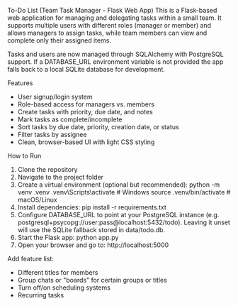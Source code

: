 To-Do List (Team Task Manager - Flask Web App)
This is a Flask-based web application for managing and delegating tasks within a small team. It supports multiple users with different roles (manager or member) and allows managers to assign tasks, while team members can view and complete only their assigned items.

Tasks and users are now managed through SQLAlchemy with PostgreSQL support. If a DATABASE_URL environment variable is not provided the app falls back to a local SQLite database for development.

Features
- User signup/login system
- Role-based access for managers vs. members
- Create tasks with priority, due date, and notes
- Mark tasks as complete/incomplete
- Sort tasks by due date, priority, creation date, or status
- Filter tasks by assignee
- Clean, browser-based UI with light CSS styling

How to Run
1. Clone the repository
2. Navigate to the project folder
3. Create a virtual environment (optional but recommended):
   python -m venv .venv
   .venv\Scripts\activate   # Windows
   source .venv/bin/activate     # macOS/Linux
4. Install dependencies:
   pip install -r requirements.txt
5. Configure DATABASE_URL to point at your PostgreSQL instance (e.g. postgresql+psycopg://user:pass@localhost:5432/todo). Leaving it unset will use the SQLite fallback stored in data/todo.db.
6. Start the Flask app:
   python app.py
7. Open your browser and go to:
   http://localhost:5000

Add feature list:
- Different titles for members
- Group chats or "boards" for certain groups or titles
- Turn off/on scheduling systems
- Recurring tasks
